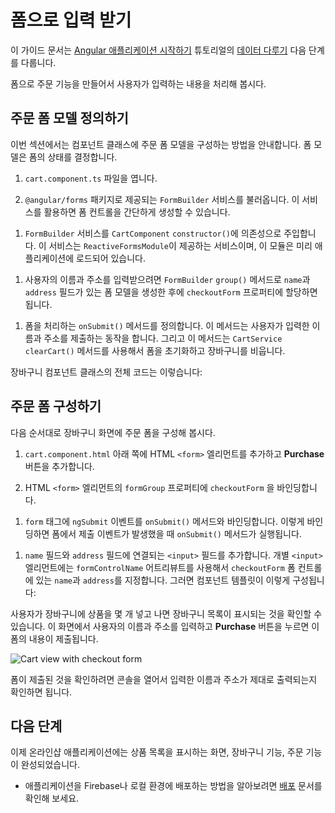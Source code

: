 <!--
# Using forms for user input
-->
# 폼으로 입력 받기

<!--
This guide builds on the [Managing Data](start/start-data "Try it: Managing Data") step of the Getting Started tutorial, [Get started with a basic Angular app](start "Get started with a basic Angular app").

This section walks you through adding a form-based checkout feature to collect user information as part of checkout.
-->
이 가이드 문서는 [Angular 애플리케이션 시작하기](start) 튜토리얼의 [데이터 다루기](start/start-data "Try it: Managing Data") 다음 단계를 다룹니다.

폼으로 주문 기능을 만들어서 사용자가 입력하는 내용을 처리해 봅시다.


<!--
## Define the checkout form model
-->
## 주문 폼 모델 정의하기

<!--
This step shows you how to set up the checkout form model in the component class.
The form model determines the status of the form.

1. Open `cart.component.ts`.

1. Import the `FormBuilder` service from the `@angular/forms` package.
  This service provides convenient methods for generating controls.

  <code-example header="src/app/cart/cart.component.ts" path="getting-started/src/app/cart/cart.component.ts" region="imports">
  </code-example>

1. Inject the `FormBuilder` service in the `CartComponent` `constructor()`.
  This service is part of the `ReactiveFormsModule` module, which you've already imported.

  <code-example header="src/app/cart/cart.component.ts" path="getting-started/src/app/cart/cart.component.ts" region="inject-form-builder">
  </code-example>

1. To gather the user's name and address, use the `FormBuilder` `group()` method to set the `checkoutForm` property to a form model containing `name` and `address` fields.

  <code-example header="src/app/cart/cart.component.ts" path="getting-started/src/app/cart/cart.component.ts" region="checkout-form-group"></code-example>

1. Define an `onSubmit()` method to process the form.
  This method allows users to submit their name and address.
  In addition, this method uses the `clearCart()` method of the `CartService` to reset the form and clear the cart.

  The entire cart component class is as follows:

  <code-example header="src/app/cart/cart.component.ts" path="getting-started/src/app/cart/cart.component.ts">
  </code-example>
-->
이번 섹션에서는 컴포넌트 클래스에 주문 폼 모델을 구성하는 방법을 안내합니다.
폼 모델은 폼의 상태를 결정합니다.

1. `cart.component.ts` 파일을 엽니다.

1. `@angular/forms` 패키지로 제공되는 `FormBuilder` 서비스를 불러옵니다.
  이 서비스를 활용하면 폼 컨트롤을 간단하게 생성할 수 있습니다.

  <code-example header="src/app/cart/cart.component.ts" path="getting-started/src/app/cart/cart.component.ts" region="imports">
  </code-example>

1. `FormBuilder` 서비스를 `CartComponent` `constructor()`에 의존성으로 주입합니다.
  이 서비스는 `ReactiveFormsModule`이 제공하는 서비스이며, 이 모듈은 미리 애플리케이션에 로드되어 있습니다.

  <code-example header="src/app/cart/cart.component.ts" path="getting-started/src/app/cart/cart.component.ts" region="inject-form-builder">
  </code-example>

1. 사용자의 이름과 주소를 입력받으려면 `FormBuilder` `group()` 메서드로 `name`과 `address` 필드가 있는 폼 모델을 생성한 후에 `checkoutForm` 프로퍼티에 할당하면 됩니다.

  <code-example header="src/app/cart/cart.component.ts" path="getting-started/src/app/cart/cart.component.ts" region="checkout-form-group"></code-example>

1. 폼을 처리하는 `onSubmit()` 메서드를 정의합니다.
  이 메서드는 사용자가 입력한 이름과 주소를 제출하는 동작을 합니다.
  그리고 이 메서드는 `CartService` `clearCart()` 메서드를 사용해서 폼을 초기화하고 장바구니를 비웁니다.

  장바구니 컴포넌트 클래스의 전체 코드는 이렇습니다:

  <code-example header="src/app/cart/cart.component.ts" path="getting-started/src/app/cart/cart.component.ts">
  </code-example>


<!--
## Create the checkout form
-->
## 주문 폼 구성하기

<!--
Use the following steps to add a checkout form at the bottom of the Cart view.

1. At the bottom of `cart.component.html`, add an HTML `<form>` element and a **Purchase** button.

1. Use a `formGroup` property binding to bind `checkoutForm` to the HTML `<form>`.

  <code-example header="src/app/cart/cart.component.html" path="getting-started/src/app/cart/cart.component.3.html" region="checkout-form">
  </code-example>

1. On the `form` tag, use an `ngSubmit` event binding to listen for the form submission and call the `onSubmit()` method with the `checkoutForm` value.

  <code-example path="getting-started/src/app/cart/cart.component.html" header="src/app/cart/cart.component.html (cart component template detail)" region="checkout-form-1">
  </code-example>

1. Add `<input>` fields for `name` and `address`, each with a `formControlName` attribute that binds to the `checkoutForm` form controls for `name` and `address` to their `<input>` fields.
  The complete component is as follows:

  <code-example path="getting-started/src/app/cart/cart.component.html" header="src/app/cart/cart.component.html" region="checkout-form-2">
  </code-example>

After putting a few items in the cart, users can review their items, enter their name and address, and submit their purchase.

<div class="lightbox">
  <img src='generated/images/guide/start/cart-with-items-and-form.png' alt="Cart view with checkout form">
</div>

To confirm submission, open the console to see an object containing the name and address you submitted.
-->
다음 순서대로 장바구니 화면에 주문 폼을 구성해 봅시다.

1. `cart.component.html` 아래 쪽에 HTML `<form>` 엘리먼트를 추가하고 **Purchase** 버튼을 추가합니다.

1. HTML `<form>` 엘리먼트의 `formGroup` 프로퍼티에 `checkoutForm` 을 바인딩합니다.

  <code-example header="src/app/cart/cart.component.html" path="getting-started/src/app/cart/cart.component.3.html" region="checkout-form">
  </code-example>

1. `form` 태그에 `ngSubmit` 이벤트를 `onSubmit()` 메서드와 바인딩합니다. 이렇게 바인딩하면 폼에서 제출 이벤트가 발생했을 때 `onSubmit()` 메서드가 실행됩니다.

  <code-example path="getting-started/src/app/cart/cart.component.html" header="src/app/cart/cart.component.html (장바구니 컴포넌트 중 템플릿 부분)" region="checkout-form-1">
  </code-example>

1. `name` 필드와 `address` 필드에 연결되는 `<input>` 필드를 추가합니다. 개별 `<input>` 엘리먼트에는 `formControlName` 어트리뷰트를 사용해서 `checkoutForm` 폼 컨트롤에 있는 `name`과 `address`를 지정합니다.
  그러면 컴포넌트 템플릿이 이렇게 구성됩니다:

  <code-example path="getting-started/src/app/cart/cart.component.html" header="src/app/cart/cart.component.html" region="checkout-form-2">
  </code-example>

사용자가 장바구니에 상품을 몇 개 넣고 나면 장바구니 목록이 표시되는 것을 확인할 수 있습니다.
이 화면에서 사용자의 이름과 주소를 입력하고 **Purchase** 버튼을 누르면 이 폼의 내용이 제출됩니다.

<div class="lightbox">
  <img src='generated/images/guide/start/cart-with-items-and-form.png' alt="Cart view with checkout form">
</div>

폼이 제출된 것을 확인하려면 콘솔을 열어서 입력한 이름과 주소가 제대로 출력되는지 확인하면 됩니다.


<!--
## What's next
-->
## 다음 단계

<!--
You have a complete online store application with a product catalog, a shopping cart, and a checkout function.

[Continue to the "Deployment" section](start/start-deployment "Try it: Deployment") to move to local development, or deploy your app to Firebase or your own server.
-->
이제 온라인샵 애플리케이션에는 상품 목록을 표시하는 화면, 장바구니 기능, 주문 기능이 완성되었습니다.

* 애플리케이션을 Firebase나 로컬 환경에 배포하는 방법을 알아보려면 [배포](start/start-deployment "Try it: Deployment") 문서를 확인해 보세요.
